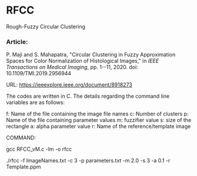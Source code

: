 # RFCC
Rough-Fuzzy Circular Clustering

### Article: 
P. Maji and S. Mahapatra, "Circular Clustering in Fuzzy Approximation Spaces for Color Normalization of Histological Images," in *IEEE Transactions on Medical Imaging*, pp. 1--11, 2020.
doi: 10.1109/TMI.2019.2956944

URL: https://ieeexplore.ieee.org/document/8918273

The codes are written in C. The details regarding the command line variables are as follows:

f: Name of the file containing the image file names
c: Number of clusters
p: Name of the file containing parameter values
m: fuzzifier value
s: size of the rectangle
a: alpha parameter value
r: Name of the reference/template image

COMMAND: 
   
   gcc RFCC_vM.c -lm -o rfcc
   
   ./rfcc -f ImageNames.txt -c 3 -p parameters.txt -m 2.0 -s 3 -a 0.1 -r Template.ppm
